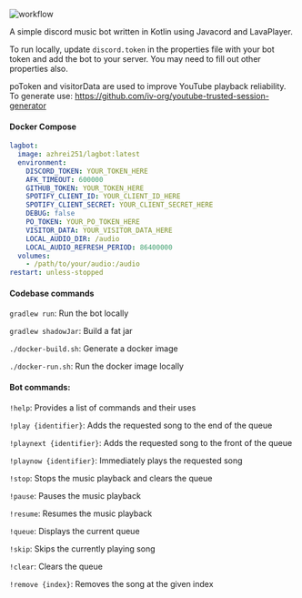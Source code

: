 ![workflow](https://github.com/azhrei251/lagbot/actions/workflows/docker-image.yml/badge.svg)

A simple discord music bot written in Kotlin using Javacord and LavaPlayer.

To run locally, update ```discord.token``` in the properties file with your bot token and add the bot to your server. You may need to fill out other properties also.

poToken and visitorData are used to improve YouTube playback reliability. To generate use: https://github.com/iv-org/youtube-trusted-session-generator

<h4>Docker Compose</h4>

```yaml
lagbot:
  image: azhrei251/lagbot:latest
  environment:
    DISCORD_TOKEN: YOUR_TOKEN_HERE
    AFK_TIMEOUT: 600000
    GITHUB_TOKEN: YOUR_TOKEN_HERE
    SPOTIFY_CLIENT_ID: YOUR_CLIENT_ID_HERE
    SPOTIFY_CLIENT_SECRET: YOUR_CLIENT_SECRET_HERE
    DEBUG: false
    PO_TOKEN: YOUR_PO_TOKEN_HERE
    VISITOR_DATA: YOUR_VISITOR_DATA_HERE
    LOCAL_AUDIO_DIR: /audio
    LOCAL_AUDIO_REFRESH_PERIOD: 86400000
  volumes:
    - /path/to/your/audio:/audio
restart: unless-stopped
  ```  
<h4>Codebase commands</h4>

```gradlew run```: Run the bot locally

```gradlew shadowJar```: Build a fat jar

```./docker-build.sh```: Generate a docker image

```./docker-run.sh```: Run the docker image locally

<h4>Bot commands:</h4>

```!help```: Provides a list of commands and their uses

```!play {identifier}```: Adds the requested song to the end of the queue

```!playnext {identifier}```: Adds the requested song to the front of the queue

```!playnow {identifier}```: Immediately plays the requested song

```!stop```: Stops the music playback and clears the queue

```!pause```: Pauses the music playback

```!resume```: Resumes the music playback

```!queue```: Displays the current queue

```!skip```: Skips the currently playing song

```!clear```: Clears the queue

```!remove {index}```: Removes the song at the given index
